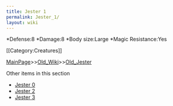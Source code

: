 ```yaml
---
title: Jester 1
permalink: Jester_1/
layout: wiki
---
```

*Defense:8
*Damage:8
*Body size:Large
*Magic Resistance:Yes

[[Category:Creatures]]

[MainPage](/keeperrl_wiki/ "wikilink")>>[Old_Wiki](/keeperrl_wiki/Old_Wiki "wikilink")>>[Old_Jester](/keeperrl_wiki/Old_Jester "wikilink")

Other items in this section
-    [Jester 0](/keeperrl_wiki/Jester_0 "wikilink")
-    [Jester 2](/keeperrl_wiki/Jester_2 "wikilink")
-    [Jester 3](/keeperrl_wiki/Jester_3 "wikilink")
